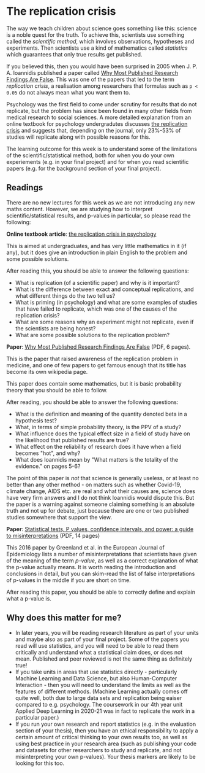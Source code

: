 # The replication crisis

The way we teach children about science goes something like this: science is a noble quest for the truth. To achieve this, scientists use something called the _scientific method_, which involves observations, hypotheses and experiments. Then scientists use a kind of mathematics called _statistics_ which guarantees that only true results get published.

If you believed this, then you would have been surprised in 2005 when  J. P. A. Ioannidis published a paper called [Why Most Published Research Findings
Are False](https://journals.plos.org/plosmedicine/article/file?id=10.1371/journal.pmed.0020124&type=printable). This was one of the papers that led to the term _replication crisis_, a realisation among researchers that formulas such as `p < 0.05` do not always mean what you want them to.

Psychology was the first field to come under scrutiny for results that do not replicate, but the problem has since been found in many other fields from medical research to social sciences. A more detailed explanation from an online textbook for psychology undergradutes discusses [the replication crisis](https://nobaproject.com/modules/the-replication-crisis-in-psychology) and suggests that, depending on the journal, only 23%-53% of studies will replicate along with possible reasons for this.

The learning outcome for this week is to understand some of the limitations of the scientific/statistical method, both for when you do your own experiements (e.g. in your final project) and for when you read scientific papers (e.g. for the background section of your final project).

## Readings

There are no new lectures for this week as we are not introducing any new maths content. However, we are studying how to interpret scientific/statistical results, and p-values in particular, so please read the following:

**Online textbook article**: [the replication crisis in psychology](https://nobaproject.com/modules/the-replication-crisis-in-psychology)

This is aimed at undergraduates, and has very little mathematics in it (if any), but it does give an introduction in plain English to the problem and some possible solutions.

After reading this, you should be able to answer the following questions:

  - What is replication (of a scientific paper) and why is it important?
  - What is the difference between exact and conceptual replications, and what different things do the two tell us?
  - What is priming (in psychology) and what are some examples of studies that have failed to replicate, which was one of the causes of the replication crisis?
  - What are some reasons why an experiment might not replicate, even if the scientists are being honest?
  - What are some possible solutions to the replication problem?

**Paper**: [Why Most Published Research Findings
Are False](https://journals.plos.org/plosmedicine/article/file?id=10.1371/journal.pmed.0020124&type=printable) (PDF, 6 pages).

This is the paper that raised awareness of the replication problem in medicine, and one of few papers to get famous enough that its title has become its own wikipedia page.

This paper does contain some mathematics, but it is basic probability theory that you should be able to follow.

After reading, you should be able to answer the following questions:

  - What is the definition and meaning of the quantity denoted beta in a hypothesis test?
  - What, in terms of simple probability theory, is the PPV of a study?
  - What influence does the typical effect size in a field of study have on the likelihood that published results are true?
  - What effect on the reliability of research does it have when a field becomes "hot", and why?
  - What does Ioannidis mean by "What matters is the totality of the evidence." on pages 5-6?

The point of this paper is _not_ that science is generally useless, or at least no better than any other method - on matters such as whether Covid-19, climate change, AIDS etc. are real and what their causes are, science does have very firm answers and I do not think Ioannidis would dispute this. But the paper is a warning against someone claiming something is an absolute truth and not up for debate, just because there are one or two published studies somewhere that support the view.

**Paper**: [Statistical tests, P values, confidence intervals, and power: a guide
to misinterpretations](https://link.springer.com/content/pdf/10.1007/s10654-016-0149-3.pdf) (PDF, 14 pages)

This 2016 paper by Greenland et al. in the European Journal of Epidemiology lists a number of misinterpretations that scientists have given of the meaning of the term _p-value_, as well as a correct explanation of what the p-value actually means. It is worth reading the introduction and conclusions in detail, but you can skim-read the list of false interpretations of p-values in the middle if you are short on time.

After reading this paper, you should be able to correctly define and explain what a p-value is.

## Why does this matter for me?

  - In later years, you will be reading research literature as part of your units and maybe also as part of your final project. Some of the papers you read will use statistics, and you will need to be able to read them critically and understand what a statistical claim does, or does not mean. Published and peer reviewed is not the same thing as definitely true!
  - If you take units in areas that use statistics directly - particularly Machine Learning and Data Science, but also Human-Computer Interaction - then you will need to understand the limits as well as the features of different methods. (Machine Learning actually comes off quite well, both due to large data sets and replication being eaiser compared to e.g. psychology. The coursework in our 4th year unit Applied Deep Learning in 2020-21 was in fact to replicate the work in a particular paper.)
  - If you run your own research and report statistics (e.g. in the evaluation section of your thesis), then you have an ethical responsibility to apply a certain amount of critical thinking to your own results too, as well as using best practice in your research area (such as publishing your code and datasets for other researchers to study and replicate, and not misinterpreting your own p-values). Your thesis markers are likely to be looking for this too.


